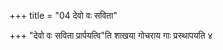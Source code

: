 +++
title = "04 देवो वः सविता"

+++
"देवो वः सविता प्रार्पयत्वि"ति शाखया गोचराय गाः प्रस्थापयति ४  
